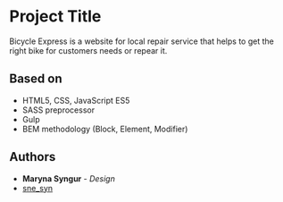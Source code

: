 # Project Title

Bicycle Express is a website for local repair service that helps to get the right bike for customers needs or repear it.

## Based on

* HTML5, CSS, JavaScript ES5
* SASS preprocessor
* Gulp
* BEM methodology (Block, Element, Modifier)

## Authors

* **Maryna Syngur** - *Design* 
* [sne_syn](https://github.com/sne-syn)
